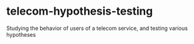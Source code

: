 # telecom-hypothesis-testing
Studying the behavior of users of a telecom service, and testing various hypotheses
